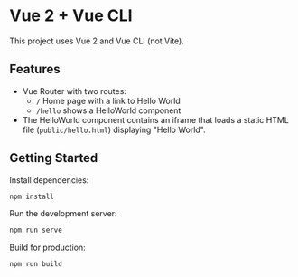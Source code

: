 
# Vue 2 + Vue CLI

This project uses Vue 2 and Vue CLI (not Vite).

## Features
- Vue Router with two routes:
  - `/` Home page with a link to Hello World
  - `/hello` shows a HelloWorld component
- The HelloWorld component contains an iframe that loads a static HTML file (`public/hello.html`) displaying "Hello World".

## Getting Started

Install dependencies:

```sh
npm install
```

Run the development server:

```sh
npm run serve
```

Build for production:

```sh
npm run build
```
